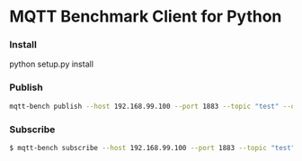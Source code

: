 # MQTT Benchmark Client for Python

### Install

python setup.py install

### Publish
```sh
mqtt-bench publish --host 192.168.99.100 --port 1883 --topic "test" --qos 0 --thread-num 10 --publish-num 50 --message "I'm test" --user hub-iot --password hub-iot
```

### Subscribe
```sh
$ mqtt-bench subscribe --host 192.168.99.100 --port 1883 --topic "test" --qos 2
```